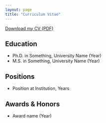 ```yaml
---
layout: page
title: "Curriculum Vitae"
---
```

[Download my CV (PDF)](/assets/cv.pdf)

## Education
- Ph.D. in Something, University Name (Year)
- M.S. in Something, University Name (Year)

## Positions
- Position at Institution, Years

## Awards & Honors
- Award name (Year)
